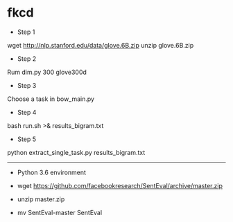 # fkcd

* Step 1

wget http://nlp.stanford.edu/data/glove.6B.zip
unzip glove.6B.zip

* Step 2

Rum dim.py 300 glove300d

* Step 3

Choose a task in bow_main.py

* Step 4

bash run.sh >& results_bigram.txt

* Step 5

python extract_single_task.py results_bigram.txt

-------------------------------

* Python 3.6 environment

* wget https://github.com/facebookresearch/SentEval/archive/master.zip
* unzip master.zip
* mv SentEval-master SentEval

